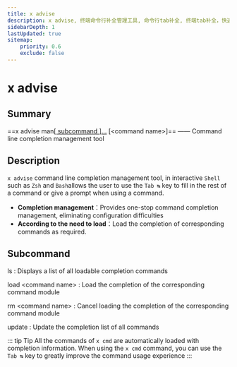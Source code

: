 ```yaml
---
title: x advise
description: x advise, 终端命令行补全管理工具, 命令行tab补全, 终端tab补全，快速生成命令行补全
sidebarDepth: 1
lastUpdated: true
sitemap:
    priority: 0.6
    exclude: false
---
```


# x advise

<Terminal :termIndex="6"/>

## Summary

==x advise man[[ subcommand ]...](#subcommand) [\<command name\>]== ——  Command line completion management tool

## Description

`x advise` command line completion management tool, in interactive `Shell` such as `Zsh` and `Bash`allows the user to use the `Tab ↹` key to fill in the rest of a command or give a prompt when using a command.

- **Completion management**：Provides one-stop command completion management, eliminating configuration difficulties
- **According to the need to load**：Load the completion of corresponding commands as required.

## Subcommand

ls
:  Displays a list of all loadable completion commands

load \<command name\>
:  Load the completion of the corresponding command module

rm \<command name\>
:  Cancel loading the completion of the corresponding command module

update
:  Update the completion list of all commands

::: tip Tip
All the commands of `x cmd` are automatically loaded with completion information. When using the `x cmd` command, you can use the `Tab ↹` key to greatly improve the command usage experience
:::
